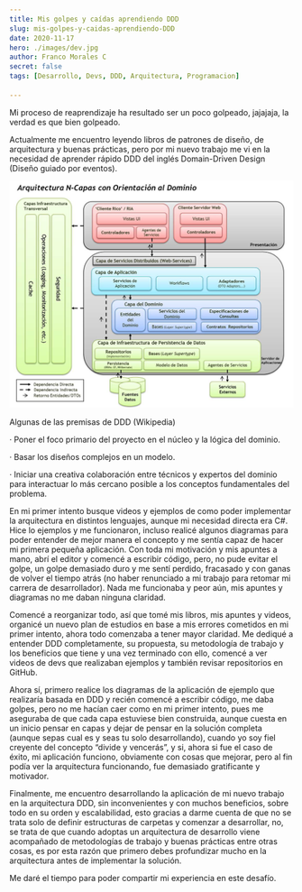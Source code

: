 ```yaml
---
title: Mis golpes y caídas aprendiendo DDD
slug: mis-golpes-y-caidas-aprendiendo-DDD
date: 2020-11-17
hero: ./images/dev.jpg
author: Franco Morales C
secret: false
tags: [Desarrollo, Devs, DDD, Arquitectura, Programacion]

---
```


Mi proceso de reaprendizaje ha resultado ser un poco golpeado, jajajaja, la verdad es que bien golpeado.

Actualmente me encuentro leyendo libros de patrones de diseño, de arquitectura y buenas prácticas, pero por mi nuevo trabajo me vi en la necesidad de aprender rápido DDD del inglés Domain-Driven Design (Diseño guiado por eventos).

![](./images/mkEyv.jpg)

Algunas de las premisas de DDD (Wikipedia)

·     Poner el foco primario del proyecto en el núcleo y la lógica del dominio.

·     Basar los diseños complejos en un modelo.

·     Iniciar una creativa colaboración entre técnicos y expertos del dominio para interactuar lo más cercano posible a los conceptos fundamentales del problema.

En mi primer intento busque videos y ejemplos de como poder implementar la arquitectura en distintos lenguajes, aunque mi necesidad directa era C#. Hice lo ejemplos y me funcionaron, incluso realicé algunos diagramas para poder entender de mejor manera el concepto y me sentía capaz de hacer mi primera pequeña aplicación. Con toda mi motivación y mis apuntes a mano, abrí el editor y comencé a escribir código, pero, no pude evitar el golpe, un golpe demasiado duro y me sentí perdido, fracasado y con ganas de volver el tiempo atrás (no haber renunciado a mi trabajo para retomar mi carrera de desarrollador). Nada me funcionaba y peor aún, mis apuntes y diagramas no me daban ninguna claridad.

Comencé a reorganizar todo, así que tomé mis libros, mis apuntes y videos, organicé un nuevo plan de estudios en base a mis errores cometidos en mi primer intento, ahora todo comenzaba a tener mayor claridad. Me dediqué a entender DDD completamente, su propuesta, su metodología de trabajo y los beneficios que tiene y una vez terminado con ello, comencé a ver videos de devs que realizaban ejemplos y también revisar repositorios en GitHub. 

Ahora sí, primero realice los diagramas de la aplicación de ejemplo que realizaría basada en DDD y recién comencé a escribir código, me daba golpes, pero no me hacían caer como en mi primer intento, pues me aseguraba de que cada capa estuviese bien construida, aunque cuesta en un inicio pensar en capas y dejar de pensar en la solución completa (aunque sepas cual es y seas tu solo desarrollando), cuando yo soy fiel creyente del concepto “divide y vencerás”, y si, ahora si fue el caso de éxito, mi aplicación funciono, obviamente con cosas que mejorar, pero al fin podía ver la arquitectura funcionando, fue demasiado gratificante y motivador.

Finalmente, me encuentro desarrollando la aplicación de mi nuevo trabajo en la arquitectura DDD, sin inconvenientes y con muchos beneficios, sobre todo en su orden y escalabilidad, esto gracias a darme cuenta de que no se trata solo de definir estructuras de carpetas y comenzar a desarrollar, no, se trata de que cuando adoptas un arquitectura de desarrollo viene acompañado de metodologías de trabajo y buenas prácticas entre otras cosas, es por esta razón que primero debes profundizar mucho en la arquitectura antes de implementar la solución.

Me daré el tiempo para poder compartir mi experiencia en este desafío.